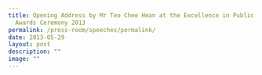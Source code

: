 ```yaml
---
title: Opening Address by Mr Teo Chee Hean at the Excellence in Public Service
  Awards Ceremony 2013
permalink: /press-room/speeches/permalink/
date: 2013-05-29
layout: post
description: ""
image: ""
---
```

